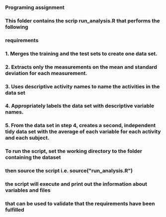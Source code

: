 ### 
### Programing assignment 
### 
### This folder contains the scrip run_analysis.R that performs the following 
### requirements
### 
### 1. Merges the training and the test sets to create one data set.
### 2. Extracts only the measurements on the mean and standard deviation for each measurement. 
### 3. Uses descriptive activity names to name the activities in the data set
### 4. Appropriately labels the data set with descriptive variable names. 
### 5. From the data set in step 4, creates a second, independent tidy data set with the average of each variable for each activity and each subject.
###
### 
### To run the script, set the working directory to the folder containing the dataset
### then source the script i.e. source("run_analysis.R")
### the script will execute and print out the information about variables and files 
### that can be used to validate that the requirements have been fulfilled
###